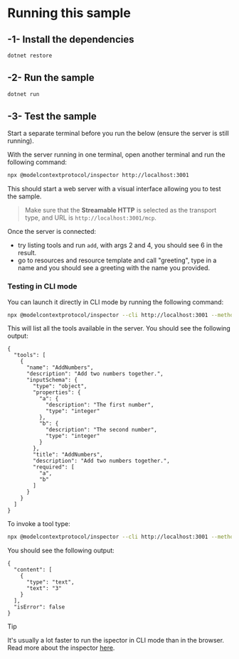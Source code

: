 # Running this sample

## -1- Install the dependencies

```bash
dotnet restore
```

## -2- Run the sample

```bash
dotnet run
```

## -3- Test the sample

Start a separate terminal before you run the below (ensure the server is still running).

With the server running in one terminal, open another terminal and run the following command:

```bash
npx @modelcontextprotocol/inspector http://localhost:3001
```

This should start a web server with a visual interface allowing you to test the sample.

> Make sure that the **Streamable HTTP** is selected as the transport type, and URL is `http://localhost:3001/mcp`.

Once the server is connected: 

- try listing tools and run `add`, with args 2 and 4, you should see 6 in the result.
- go to resources and resource template and call "greeting", type in a name and you should see a greeting with the name you provided.

### Testing in CLI mode

You can launch it directly in CLI mode by running the following command:

```bash 
npx @modelcontextprotocol/inspector --cli http://localhost:3001 --method tools/list
```

This will list all the tools available in the server. You should see the following output:

```text
{
  "tools": [
    {
      "name": "AddNumbers",
      "description": "Add two numbers together.",
      "inputSchema": {
        "type": "object",
        "properties": {
          "a": {
            "description": "The first number",
            "type": "integer"
          },
          "b": {
            "description": "The second number",
            "type": "integer"
          }
        },
        "title": "AddNumbers",
        "description": "Add two numbers together.",
        "required": [
          "a",
          "b"
        ]
      }
    }
  ]
}
```

To invoke a tool type:

```bash
npx @modelcontextprotocol/inspector --cli http://localhost:3001 --method tools/call --tool-name AddNumbers --tool-arg a=1 --tool-arg b=2
```

You should see the following output:

```text
{
  "content": [
    {
      "type": "text",
      "text": "3"
    }
  ],
  "isError": false
}
```

> [!TIP]
> It's usually a lot faster to run the ispector in CLI mode than in the browser.
> Read more about the inspector [here](https://github.com/modelcontextprotocol/inspector).
